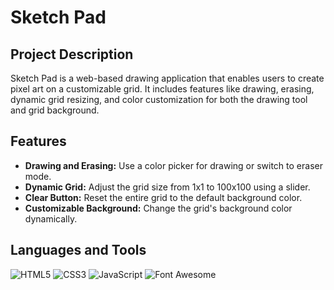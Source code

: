 # Sketch Pad

## Project Description
Sketch Pad is a web-based drawing application that enables users to create pixel art on a customizable grid. It includes features like drawing, erasing, dynamic grid resizing, and color customization for both the drawing tool and grid background.

## Features
- **Drawing and Erasing:** Use a color picker for drawing or switch to eraser mode.
- **Dynamic Grid:** Adjust the grid size from 1x1 to 100x100 using a slider.
- **Clear Button:** Reset the entire grid to the default background color.
- **Customizable Background:** Change the grid's background color dynamically.

## Languages and Tools
![HTML5](https://img.shields.io/badge/HTML5-E34F26?style=for-the-badge&logo=html5&logoColor=white)
![CSS3](https://img.shields.io/badge/CSS3-1572B6?style=for-the-badge&logo=css3&logoColor=white)
![JavaScript](https://img.shields.io/badge/JavaScript-F7DF1E?style=for-the-badge&logo=javascript&logoColor=black)
![Font Awesome](https://img.shields.io/badge/Font%20Awesome-339AF0?style=for-the-badge&logo=font-awesome&logoColor=white)
